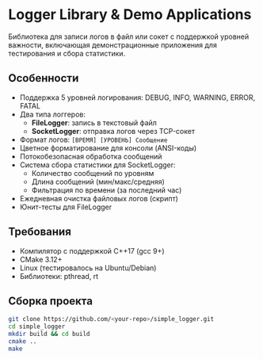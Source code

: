 # Logger Library & Demo Applications

Библиотека для записи логов в файл или сокет с поддержкой уровней важности, включающая демонстрационные приложения для тестирования и сбора статистики.

## Особенности
- Поддержка 5 уровней логирования: DEBUG, INFO, WARNING, ERROR, FATAL
- Два типа логгеров:
  - **FileLogger**: запись в текстовый файл
  - **SocketLogger**: отправка логов через TCP-сокет
- Формат логов: `[ВРЕМЯ] [УРОВЕНЬ] Сообщение`
- Цветное форматирование для консоли (ANSI-коды)
- Потокобезопасная обработка сообщений
- Система сбора статистики для SocketLogger:
  - Количество сообщений по уровням
  - Длина сообщений (мин/макс/средняя)
  - Фильтрация по времени (за последний час)
- Ежедневная очистка файловых логов (скрипт)
- Юнит-тесты для FileLogger

## Требования
- Компилятор с поддержкой C++17 (gcc 9+)
- CMake 3.12+
- Linux (тестировалось на Ubuntu/Debian)
- Библиотеки: pthread, rt

## Сборка проекта
```bash
git clone https://github.com/<your-repo>/simple_logger.git
cd simple_logger
mkdir build && cd build
cmake ..
make

